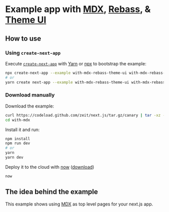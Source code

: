 # Example app with [MDX](https://mdxjs.com), [Rebass](https://rebassjs.org), & [Theme UI](https://theme-ui.com)

## How to use

### Using `create-next-app`

Execute [`create-next-app`](https://github.com/segmentio/create-next-app) with [Yarn](https://yarnpkg.com/lang/en/docs/cli/create/) or [npx](https://github.com/zkat/npx#readme) to bootstrap the example:

```bash
npx create-next-app --example with-mdx-rebass-theme-ui with-mdx-rebass-theme-ui-app
# or
yarn create next-app --example with-mdx-rebass-theme-ui with-mdx-rebass-theme-ui-app
```

### Download manually

Download the example:

```bash
curl https://codeload.github.com/zeit/next.js/tar.gz/canary | tar -xz --strip=2 next.js-canary/examples/with-mdx-rebass-theme-ui
cd with-mdx
```

Install it and run:

```bash
npm install
npm run dev
# or
yarn
yarn dev
```

Deploy it to the cloud with [now](https://zeit.co/now) ([download](https://zeit.co/download))

```bash
now
```

## The idea behind the example

This example shows using [MDX](https://github.com/mdx-js/mdx) as top level pages
for your next.js app.
